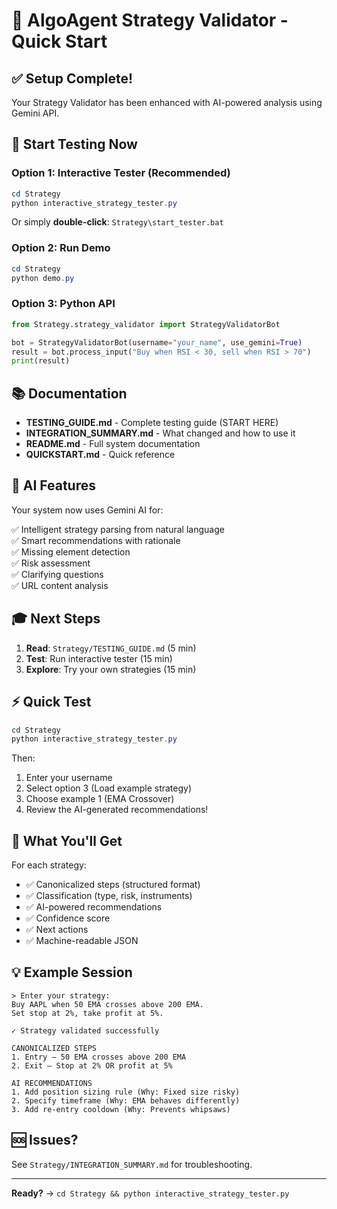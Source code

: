 # 🚀 AlgoAgent Strategy Validator - Quick Start

## ✅ Setup Complete!

Your Strategy Validator has been enhanced with AI-powered analysis using Gemini API.

## 🎯 Start Testing Now

### Option 1: Interactive Tester (Recommended)

```powershell
cd Strategy
python interactive_strategy_tester.py
```

Or simply **double-click**: `Strategy\start_tester.bat`

### Option 2: Run Demo

```powershell
cd Strategy
python demo.py
```

### Option 3: Python API

```python
from Strategy.strategy_validator import StrategyValidatorBot

bot = StrategyValidatorBot(username="your_name", use_gemini=True)
result = bot.process_input("Buy when RSI < 30, sell when RSI > 70")
print(result)
```

## 📚 Documentation

- **TESTING_GUIDE.md** - Complete testing guide (START HERE)
- **INTEGRATION_SUMMARY.md** - What changed and how to use it
- **README.md** - Full system documentation
- **QUICKSTART.md** - Quick reference

## 🤖 AI Features

Your system now uses Gemini AI for:

✅ Intelligent strategy parsing from natural language  
✅ Smart recommendations with rationale  
✅ Missing element detection  
✅ Risk assessment  
✅ Clarifying questions  
✅ URL content analysis  

## 🎓 Next Steps

1. **Read**: `Strategy/TESTING_GUIDE.md` (5 min)
2. **Test**: Run interactive tester (15 min)
3. **Explore**: Try your own strategies (15 min)

## ⚡ Quick Test

```powershell
cd Strategy
python interactive_strategy_tester.py
```

Then:
1. Enter your username
2. Select option 3 (Load example strategy)
3. Choose example 1 (EMA Crossover)
4. Review the AI-generated recommendations!

## 🎉 What You'll Get

For each strategy:
- ✅ Canonicalized steps (structured format)
- ✅ Classification (type, risk, instruments)
- ✅ AI-powered recommendations
- ✅ Confidence score
- ✅ Next actions
- ✅ Machine-readable JSON

## 💡 Example Session

```
> Enter your strategy:
Buy AAPL when 50 EMA crosses above 200 EMA.
Set stop at 2%, take profit at 5%.

✓ Strategy validated successfully

CANONICALIZED STEPS
1. Entry — 50 EMA crosses above 200 EMA
2. Exit — Stop at 2% OR profit at 5%

AI RECOMMENDATIONS
1. Add position sizing rule (Why: Fixed size risky)
2. Specify timeframe (Why: EMA behaves differently)
3. Add re-entry cooldown (Why: Prevents whipsaws)
```

## 🆘 Issues?

See `Strategy/INTEGRATION_SUMMARY.md` for troubleshooting.

---

**Ready?** → `cd Strategy && python interactive_strategy_tester.py`
